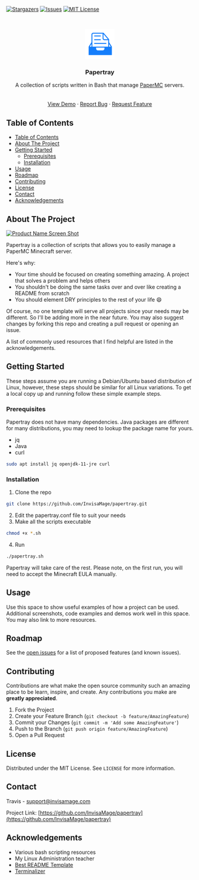 <!--
*** Thanks for checking out this README Template. If you have a suggestion that would
*** make this better, please fork the repo and create a pull request or simply open
*** an issue with the tag "enhancement".
*** Thanks again! Now go create something AMAZING! :D
-->





<!-- PROJECT SHIELDS -->
<!--
*** I'm using markdown "reference style" links for readability.
*** Reference links are enclosed in brackets [ ] instead of parentheses ( ).
*** See the bottom of this document for the declaration of the reference variables
*** for contributors-url, forks-url, etc. This is an optional, concise syntax you may use.
*** https://www.markdownguide.org/basic-syntax/#reference-style-links
-->
[![Stargazers][stars-shield]][stars-url]
[![Issues][issues-shield]][issues-url]
[![MIT License][license-shield]][license-url]



<!-- PROJECT LOGO -->
<br />
<p align="center">
  <a href="https://github.com/InvisaMage/papertray">
    <img src="images/logo.png" alt="Logo" width="80" height="80">
  </a>

  <h3 align="center">Papertray</h3>

  <p align="center">
    A collection of scripts written in Bash that manage <a href="https://papermc.io">PaperMC</a>  servers.
    <br />
    <br />
    <br />
    <a href="https://github.com/InvisaMage/papertray">View Demo</a>
    ·
    <a href="https://github.com/InvisaMage/papertray/issues">Report Bug</a>
    ·
    <a href="https://github.com/InvisaMage/papertray/issues">Request Feature</a>
  </p>
</p>



<!-- TABLE OF CONTENTS -->
## Table of Contents

- [Table of Contents](#table-of-contents)
- [About The Project](#about-the-project)
- [Getting Started](#getting-started)
  - [Prerequisites](#prerequisites)
  - [Installation](#installation)
- [Usage](#usage)
- [Roadmap](#roadmap)
- [Contributing](#contributing)
- [License](#license)
- [Contact](#contact)
- [Acknowledgements](#acknowledgements)



<!-- ABOUT THE PROJECT -->
## About The Project

[![Product Name Screen Shot][product-screenshot]](https://example.com)

Papertray is a collection of scripts that allows you to easily manage a PaperMC Minecraft server.

Here's why:
* Your time should be focused on creating something amazing. A project that solves a problem and helps others
* You shouldn't be doing the same tasks over and over like creating a README from scratch
* You should element DRY principles to the rest of your life :smile:

Of course, no one template will serve all projects since your needs may be different. So I'll be adding more in the near future. You may also suggest changes by forking this repo and creating a pull request or opening an issue.

A list of commonly used resources that I find helpful are listed in the acknowledgements.



<!-- GETTING STARTED -->
## Getting Started

These steps assume you are running a Debian/Ubuntu based distribution of Linux, however, these steps should be similar for all Linux variations. 
To get a local copy up and running follow these simple example steps.

### Prerequisites

Papertray does not have many dependencies. Java packages are different for many distributions, you may need to lookup the package name for yours.
* jq
* Java
* curl
```sh
sudo apt install jq openjdk-11-jre curl
```

### Installation

1. Clone the repo
```sh
git clone https://github.com/InvisaMage/papertray.git
```
2. Edit the papertray.conf file to suit your needs
3. Make all the scripts executable
```sh
chmod +x *.sh
```
4. Run
```sh
./papertray.sh
```
Papertray will take care of the rest. Please note, on the first run, you will need to accept the Minecraft EULA manually.



<!-- USAGE EXAMPLES -->
## Usage

Use this space to show useful examples of how a project can be used. Additional screenshots, code examples and demos work well in this space. You may also link to more resources.



<!-- ROADMAP -->
## Roadmap

See the [open issues](https://github.com/InvisaMage/papertray/issues) for a list of proposed features (and known issues).



<!-- CONTRIBUTING -->
## Contributing

Contributions are what make the open source community such an amazing place to be learn, inspire, and create. Any contributions you make are **greatly appreciated**.

1. Fork the Project
2. Create your Feature Branch (`git checkout -b feature/AmazingFeature`)
3. Commit your Changes (`git commit -m 'Add some AmazingFeature'`)
4. Push to the Branch (`git push origin feature/AmazingFeature`)
5. Open a Pull Request



<!-- LICENSE -->
## License

Distributed under the MIT License. See `LICENSE` for more information.



<!-- CONTACT -->
## Contact

Travis - support@invisamage.com

Project Link: [https://github.com/InvisaMage/papertray](https://github.com/InvisaMage/papertray)



<!-- ACKNOWLEDGEMENTS -->
## Acknowledgements
* Various bash scripting resources
* My Linux Administration teacher
* [Best README Template](https://github.com/othneildrew/Best-README-Template)
* [Terminalizer](https://github.com/faressoft/terminalizer)



<!-- MARKDOWN LINKS & IMAGES -->
<!-- https://www.markdownguide.org/basic-syntax/#reference-style-links -->
[stars-shield]: https://img.shields.io/github/stars/InvisaMage/papertray?logo=star
[stars-url]: https://github.com/InvisaMage/papertray/stargazers
[issues-shield]: https://img.shields.io/github/issues/InvisaMage/papertray
[issues-url]: https://github.com/InvisaMage/papertray/issues
[license-shield]: https://img.shields.io/github/license/InvisaMage/papertray
[license-url]: https://github.com/InvisaMage/papertray/blob/main/LICENSE.txt
[product-screenshot]: images/screenshot.png